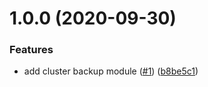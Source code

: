 # 1.0.0 (2020-09-30)


### Features

* add cluster backup module ([#1](https://github.com/crowdanalyzer/terraform-aws-elasticsearch-service/issues/1)) ([b8be5c1](https://github.com/crowdanalyzer/terraform-aws-elasticsearch-service/commit/b8be5c10cb3cad9816e20db1a2cbf72799d50c8b))

